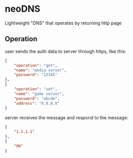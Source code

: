 # neoDNS

Lightweight "DNS" that operates by returning http page

## Operation

user sends the auth data to server through https, like this:

```json
{
    "operation": "get",
    "name": "media server",
    "password": "12345"
},
{
    "operation": "set",
    "name": "game server",
    "password": "abcde",
    "address": "8.8.8.8"
}
```

server receives the message and respond to the message:
```json
{
    "1.1.1.1"
},
{
    "OK"
}
```
